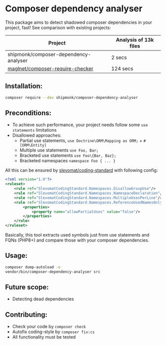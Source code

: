 # Composer dependency analyser

This package aims to detect shadowed composer dependencies in your project, fast!
See comparison with existing projects:

| Project                                                                               | Analysis of 13k files |
|---------------------------------------------------------------------------------------|-----------------------|
| shipmonk/composer-dependency-analyser                                                 | 2 secs                |
| [maglnet/composer-require-checker](https://github.com/maglnet/ComposerRequireChecker) | 124 secs              |

## Installation:

```sh
composer require --dev shipmonk/composer-dependency-analyser
```

## Preconditions:
- To achieve such performance, your project needs follow some `use statements` limitations
- Disallowed approaches:
  - Partial use statements, `use Doctrine\ORM\Mapping as ORM;` + `#[ORM\Entity]`
  - Multiple use statements `use Foo, Bar;`
  - Bracketed use statements `use Foo\{Bar, Baz};`
  - Bracketed namespaces `namespace Foo { ... }`

All this can be ensured by [slevomat/coding-standard](https://github.com/slevomat/coding-standard) with following config:

```xml
<?xml version="1.0"?>
<ruleset>
    <rule ref="SlevomatCodingStandard.Namespaces.DisallowGroupUse"/>
    <rule ref="SlevomatCodingStandard.Namespaces.NamespaceDeclaration"/>
    <rule ref="SlevomatCodingStandard.Namespaces.MultipleUsesPerLine"/>
    <rule ref="SlevomatCodingStandard.Namespaces.ReferenceUsedNamesOnly">
        <properties>
            <property name="allowPartialUses" value="false"/>
        </properties>
    </rule>
</ruleset>
```

Basically, this tool extracts used symbols just from use statements and FQNs (PHP8+) and compare those with your composer dependencies.

## Usage:

```sh
composer dump-autoload -o
vendor/bin/composer-dependency-analyser src
```

## Future scope:
- Detecting dead dependencies

## Contributing:
- Check your code by `composer check`
- Autofix coding-style by `composer fix:cs`
- All functionality must be tested
